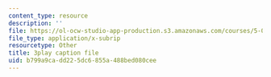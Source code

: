 ```yaml
---
content_type: resource
description: ''
file: https://ol-ocw-studio-app-production.s3.amazonaws.com/courses/5-07sc-biological-chemistry-i-fall-2013/b799a9cadd225dc6855a488bed080cee_nctbjbX6E.vtt
file_type: application/x-subrip
resourcetype: Other
title: 3play caption file
uid: b799a9ca-dd22-5dc6-855a-488bed080cee
---
```

